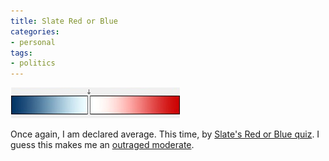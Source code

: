 ```yaml
---
title: Slate Red or Blue
categories:
- personal
tags:
- politics
---
```


![centered](slate_redblue.jpg)

Once again, I am declared average.  This time, by [Slate's Red or Blue quiz][2].  I guess this makes me an [outraged moderate][3].

   [2]: http://slate.msn.com/Features/040712_RedBlueQuiz/quiz.html
   [3]: http://www.outragedmoderates.org/


